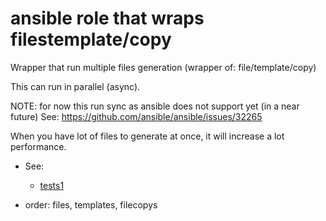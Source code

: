 # ansible role that wraps filestemplate/copy

Wrapper that run multiple files generation (wrapper of: file/template/copy)

This can run in parallel (async).

NOTE: for now this run sync as ansible does not support yet (in a near future)
See: https://github.com/ansible/ansible/issues/32265


When you have lot of files to generate at once,
it will increase a lot performance.

- See:
    - [tests1](./test_role/tasks/main.yml)

- order: files, templates, filecopys

